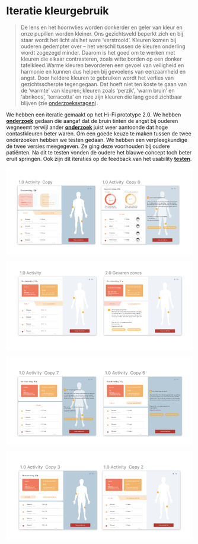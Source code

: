 # Iteratie kleurgebruik

> De lens en het hoornvlies worden donkerder en geler van kleur en onze pupillen worden kleiner. Ons gezichtsveld beperkt zich en bij staar wordt het licht als het ware ‘verstrooid’. Kleuren komen bij ouderen gedempter over – het verschil tussen de kleuren onderling wordt zogezegd minder. Daarom is het goed om te werken met kleuren die elkaar contrasteren, zoals witte borden op een donker tafelkleed.Warme kleuren bevorderen een gevoel van veiligheid en harmonie en kunnen dus helpen bij gevoelens van eenzaamheid en angst. Door heldere kleuren te gebruiken wordt het verlies van gezichtsscherpte tegengegaan. Dat hoeft niet ten koste te gaan van de ‘warmte’ van kleuren; kleuren zoals ‘perzik’, ‘warm bruin’ en ‘abrikoos’, ‘terracotta’ en roze zijn kleuren die lang goed zichtbaar blijven \(zie [onderzoeksvragen](/project/analyse/onderzoeksvragen/oudere-vriendelijke-ui)\).

We hebben een iteratie gemaakt op het Hi-Fi prototype 2.0. We hebben [**onderzoek**](../../analyse/onderzoeksvragen/oudere-vriendelijke-ui.md#welke-kleuren-zijn-geschikt) gedaan die aangaf dat de bruin tinten de angst bij ouderen wegneemt terwijl ander [**onderzoek**](../../analyse/onderzoeksvragen/oudere-vriendelijke-ui.md#w-3-c-richtlijnen) juist weer aantoonde dat hoge contastkleuren beter waren. Om een goede keuze te maken tussen de twee onderzoeken hebben we testen gedaan. We hebben een verpleegkundige de twee versies meegegeven. Ze ging deze voorhouden bij oudere patiënten. Na dit te testen vonden de oudere het blauwe concept toch beter eruit springen. Ook zijn dit iteraties op de feedback van het usability [**testen**](../high-fi-prototype-1.0/usability-testing/testplan.md).

![](../../.gitbook/assets/schermafbeelding-2019-01-17-om-22.09.50.png)

![](../../.gitbook/assets/schermafbeelding-2019-01-17-om-22.09.42.png)

![](../../.gitbook/assets/schermafbeelding-2019-01-17-om-22.09.57.png)

![](../../.gitbook/assets/schermafbeelding-2019-01-17-om-22.10.02.png)

